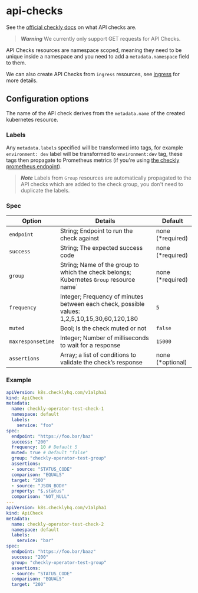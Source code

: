 # api-checks

See the [official checkly docs](https://www.checklyhq.com/docs/api-checks/) on what API checks are.

> ***Warning***
> We currently only support GET requests for API Checks.

API Checks resources are namespace scoped, meaning they need to be unique inside a namespace and you need to add a `metadata.namespace` field to them.

We can also create API Checks from `ingress` resources, see [ingress](ingress.md) for more details.

## Configuration options

The name of the API check derives from the `metadata.name` of the created kubernetes resource.

### Labels

Any `metadata.labels` specified will be transformed into tags, for example `environment: dev` label will be transformed to `environment:dev` tag, these tags then propagate to Prometheus metrics (if you're using [the checkly prometheus endpoint](https://www.checklyhq.com/docs/integrations/prometheus/)).

> ***Note***
> Labels from `Group` resources are automatically propagated to the API checks which are added to the check group, you don't need to duplicate the labels.

### Spec

| Option         | Details     | Default |
|--------------|-----------|------------|
| `endpoint` | String; Endpoint to run the check against | none (*required) |
| `success` | String; The expected success code | none (*required) |
| `group` | String; Name of the group to which the check belongs; Kubernetes `Group` resource name` | none (*required)|
| `frequency` | Integer; Frequency of minutes between each check, possible values: 1,2,5,10,15,30,60,120,180 | `5`|
| `muted` | Bool; Is the check muted or not | `false` |
| `maxresponsetime` | Integer; Number of milliseconds to wait for a response | `15000` |
| `assertions` | Array; a list of conditions to validate the check’s response | none (*optional) |

### Example

```yaml
apiVersion: k8s.checklyhq.com/v1alpha1
kind: ApiCheck
metadata:
  name: checkly-operator-test-check-1
  namespace: default
  labels:
    service: "foo"
spec:
  endpoint: "https://foo.bar/baz"
  success: "200"
  frequency: 10 # Default 5
  muted: true # Default "false"
  group: "checkly-operator-test-group"
  assertions:
  - source: "STATUS_CODE"
  comparison: "EQUALS"
  target: "200"
  - source: "JSON_BODY"
  property: "$.status"
  comparison: "NOT_NULL"
---
apiVersion: k8s.checklyhq.com/v1alpha1
kind: ApiCheck
metadata:
  name: checkly-operator-test-check-2
  namespace: default
  labels:
    service: "bar"
spec:
  endpoint: "https://foo.bar/baaz"
  success: "200"
  group: "checkly-operator-test-group"
  assertions:
  - source: "STATUS_CODE"
  comparison: "EQUALS"
  target: "200"
```
